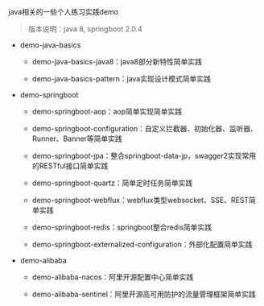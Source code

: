 java相关的一些个人练习实践demo
> 版本说明：java 8, springboot 2.0.4

- demo-java-basics

    - demo-java-basics-java8：java8部分新特性简单实践

    - demo-java-basics-pattern：java实现设计模式简单实践
    
- demo-springboot

    - demo-springboot-aop：aop简单实现简单实践

    - demo-springboot-configuration：自定义拦截器、初始化器、监听器、Runner、Banner等简单实践

    - demo-springboot-jpa：整合springboot-data-jp，swagger2实现常用的RESTful接口简单实践

    - demo-springboot-quartz：简单定时任务简单实践

    - demo-springboot-webflux：webflux类型websocket、SSE、REST简单实践

    - demo-springboot-redis：springboot整合redis简单实践

    - demo-springboot-externalized-configuration：外部化配置简单实践

- demo-alibaba

    - demo-alibaba-nacos：阿里开源配置中心简单实践

    - demo-alibaba-sentinel：阿里开源高可用防护的流量管理框架简单实践

